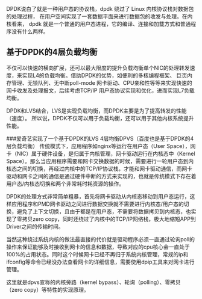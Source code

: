 DPDK说白了就是一种用户态的协议栈，dpdk 绕过了 Linux 内核协议栈对数据包的处理过程，
在用户空间实现了一套数据平面来进行数据包的收发与处理。在内核看来，
dpdk 就是一个普通的用户态进程，它的编译、连接和加载方式和普通程序没有什么两样。

## 基于DPDK的4层负载均衡
不仅可以快速的横向扩展，还可以最大限度的提升负载均衡单个NIC的处理转发速度，来实现L4的负载均衡。借助DPDK的优势，如便利的多核编程框架、
巨页内存管理、无锁队列、无中断poll-mode 网卡驱动、CPU亲和性等等来实现快速的
网卡收发及处理报文，后续考虑TCP/IP 用户态协议实现和优化，进而实现L7负载均衡。

DPDK和LVS结合，LVS是实现负载均衡，而DPDK主要是为了提高转发的性能（速度）。
所以说，DPDK不仅可以用于负载均衡，还可以用于其他内核系统提升性能。

###爱奇艺实现了一个基于DPDK的LVS 4层均衡DPVS（百度也是基于DPDK的4层负载均衡）
传统模式下，应用程序如nginx等运行在用户态（User Space），网卡（NIC）属于硬件设备，是归属于内核管理，网卡驱动运行在内核态中（Kernel Space）。那么当应用程序需要和网卡交换数据的时候，需要进行一轮用户态到内核态之间的切换，再经过内核中的TCP/IP协议栈，才能和网卡驱动通信，而网卡驱动和网卡之间的通信是通过硬件中断的方式来实现的，也就是传统模式下存在着用户态/内核态切换和两个非常耗时耗资源的操作。

DPDK的处理方式非常简单粗暴，首先将网卡驱动从内核态移动到用户态运行，这样应用程序和PMD网卡驱动之间进行数据交换就不需要进行内核态/用户态的切换，避免了上下文切换，且由于都是在用户态，不需要将数据拷贝到内核态，也实现了零拷贝zero copy，同时还绕过了内核中的TCP/IP网络栈，极大地缩短APP到Driver之间的传输时间。

当然这种绕过系统内核的做法最直接的代价就是驱动程序必须一直通过轮询poll的操作来保证能够及时接收到网卡的信息和数据，导致对应的cpu核心会一直处于100%的占用状态。同时这个时候网卡已经不再归于系统内核管理，常规的ip和ifconfig等命令已经没办法查看网卡的详细信息，需要使用dpip工具来对网卡进行管理。

这里就是dpvs宣称的内核旁路（kernel bypass）、轮询（polling）、零拷贝（zero copy）等特性的实现原理。
